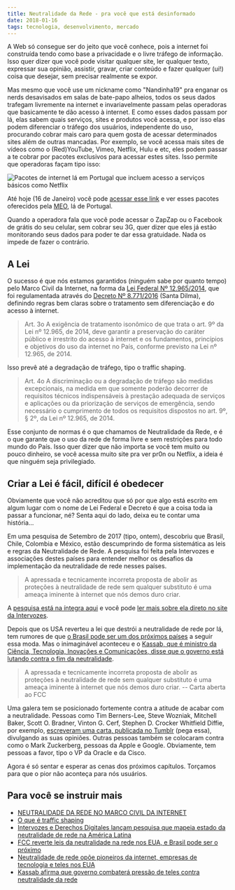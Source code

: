 ```yaml
---
title: Neutralidade da Rede - pra você que está desinformado
date: 2018-01-16
tags: tecnologia, desenvolvimento, mercado
---
```


A Web só consegue ser do jeito que você conhece, pois a internet foi construída tendo como base a privacidade e o livre tráfego de informação. Isso quer dizer que você pode visitar qualquer site, ler qualquer texto, expressar sua opinião, assistir, gravar, criar conteúdo e fazer qualquer (ui!) coisa que desejar, sem precisar realmente se expor.

Mas mesmo que você use um nickname como "Nandinha19" pra enganar os nerds desavisados em salas de bate-papo alheios, todos os seus dados trafegam livremente na internet e invariavelmente passam pelas operadoras que basicamente te dão acesso à internet. E como esses dados passam por lá, elas sabem quais serviços, sites e produtos você acessa, e por isso elas podem diferenciar o tráfego dos usuários, independente do uso, procurando cobrar mais caro para quem gosta de acessar determinados sites além de outras mancadas. Por exemplo, se você acessa mais sites de vídeos como o (Red)YouTube, Vimeo, Netflix, Hulu e etc, eles podem passar a te cobrar por pacotes exclusivos para acessar estes sites. Isso permite que operadoras façam tipo isso:

![Pacotes de internet lá em Portugal que incluem acesso a serviços básicos como Netflix](https://i.imgur.com/LmrSxIl.png)

Até hoje (16 de Janeiro) você pode [acessar esse link](https://www.meo.pt/internet/internet-movel/telemovel/pacotes-com-telemovel) e ver esses pacotes  oferecidos pela [MEO](https://www.meo.pt/internet/internet-movel/telemovel/pacotes-com-telemovel), lá de Portugal. 

Quando a operadora fala que você pode acessar o ZapZap ou o Facebook de grátis do seu celular, sem cobrar seu 3G, quer dizer que eles já estão monitorando seus dados para poder te dar essa gratuidade. Nada os impede de fazer o contrário.

## A Lei
O sucesso é que nós estamos garantidos (ninguém sabe por quanto tempo) pelo Marco Civil da Internet, na forma da [Lei Federal Nº 12.965/2014](http://www.planalto.gov.br/CCIVIL_03/_Ato2011-2014/2014/Lei/L12965.htm#art5i), que foi regulamentada através do [Decreto Nº 8.771/2016](http://www.planalto.gov.br/CCIVIL_03/_Ato2015-2018/2016/Decreto/D8771.htm) (Santa Dilma), definindo regras bem claras sobre o tratamento sem diferenciação e do acesso à internet.

> Art. 3o  A exigência de tratamento isonômico de que trata o art. 9º da Lei nº 12.965, de 2014, deve garantir a preservação do caráter público e irrestrito do acesso à internet e os fundamentos, princípios e objetivos do uso da internet no País, conforme previsto na Lei nº 12.965, de 2014. 

Isso prevê até a degradação de tráfego, tipo o traffic shaping.

> Art. 4o  A discriminação ou a degradação de tráfego são medidas excepcionais, na medida em que somente poderão decorrer de requisitos técnicos indispensáveis à prestação adequada de serviços e aplicações ou da priorização de serviços de emergência, sendo necessário o cumprimento de todos os requisitos dispostos no art. 9º, § 2º, da Lei nº 12.965, de 2014. 

Esse conjunto de normas é o que chamamos de Neutralidade da Rede, e é o que garante que o uso da rede de forma livre e sem restrições para todo mundo do País. Isso quer dizer que não importa se você tem muito ou pouco dinheiro, se você acessa muito site pra ver pr0n ou Netflix, a ideia é que ninguém seja privilegiado.

## Criar a Lei é fácil, difícil é obedecer

Obviamente que você não acreditou que só por que algo está escrito em algum lugar com o nome de Lei Federal e Decreto é que a coisa toda ia passar a funcionar, né? Senta aqui do lado, deixa eu te contar uma história...

Em uma pesquisa de Setembro de 2017 (tipo, ontem), descobriu que Brasil,  Chile, Colombia e México, estão descumprindo de forma sistemática as leis e regras da Neutralidade de Rede. A pesquisa foi feita pela Intervozes e associações destes países para entender melhor os desafios da implementação da neutralidade de rede nesses países.

> A apressada e tecnicamente incorreta proposta de abolir as proteções à neutralidade de rede sem qualquer substituto é uma ameaça iminente à internet que nós demos duro criar.

A [pesquisa está na íntegra aqui](https://www.4shared.com/s/fg5UFojRNca) e você pode [ler mais sobre ela direto no site da Intervozes](http://intervozes.org.br/pesquisa-mapeia-estado-da-neutralidade-de-rede-na-america-latina/).

Depois que os USA reverteu a lei que destrói a neutralidade de rede por lá, tem rumores de que [o Brasil pode ser um dos próximos países](http://www1.folha.uol.com.br/mercado/2017/12/1943511-no-brasil-teles-tambem-vao-pedir-mudanca-de-neutralidade-de-rede.shtml) a seguir essa moda. Mas o inimaginável aconteceu e o [Kassab, que é ministro da Ciência, Tecnologia, Inovações e Comunicações, disse que o governo está lutando contra o fim da neutralidade](http://www1.folha.uol.com.br/mercado/2018/01/1948151-governo-combatera-pressao-contra-a-isonomia-na-internet-diz-kassab.shtml).

> A apressada e tecnicamente incorreta proposta de abolir as proteções à neutralidade de rede sem qualquer substituto é uma ameaça iminente à internet que nós demos duro criar. -- Carta aberta ao FCC

Uma galera tem se posicionado fortemente contra a atitude de acabar com a neutralidade. Pessoas como Tim Berners-Lee, Steve Wozniak, Mitchell Baker, Scott O. Bradner, Vinton G. Cerf, Stephen D. Crocker Whitfield Diffie, por exemplo, [escreveram uma carta, publicada no Tumblr](https://pioneersfornetneutrality.tumblr.com/) (pega essa), divulgando as suas opiniões. Outras pessoas também se colocaram contra como o Mark Zuckerberg, pessoas da Apple e Google. Obviamente, tem pessoas a favor, tipo o VP da Oracle e da Cisco.

Agora é só sentar e esperar as cenas dos próximos capítulos. Torçamos para que o pior não aconteça para nós usuários.

## Para você se instruir mais
- [NEUTRALIDADE DA REDE NO MARCO CIVIL DA INTERNET](http://marcocivil.cgi.br/contribution/neutralidade-da-rede-no-marco-civil-da-internet/139)
- [O que é traffic shaping](https://www.tecmundo.com.br/conexao/3078-o-que-e-traffic-shaping-.htm)
- [Intervozes e Derechos Digitales lançam pesquisa que mapeia estado da neutralidade de rede na América Latina](http://intervozes.org.br/pesquisa-mapeia-estado-da-neutralidade-de-rede-na-america-latina/)
- [FCC reverte leis da neutralidade na rede nos EUA, e Brasil pode ser o próximo](http://meiobit.com/377176/eua-fcc-derruba-neutralidade-da-rede-operadoras-brasil-se-preparam-para-fazer-o-mesmo-aqui/)
- [Neutralidade de rede opõe pioneiros da internet, empresas de tecnologia e teles nos EUA](https://g1.globo.com/economia/tecnologia/noticia/neutralidade-de-rede-opoe-pioneiros-da-internet-empresas-de-tecnologia-e-teles-nos-eua.ghtml)
- [Kassab afirma que governo combaterá pressão de teles contra neutralidade da rede](https://theenemy.com.br/tech/kassab-afirma-que-governo-combatera-pressao-de-teles-contra-neutralidade-da-rede)
